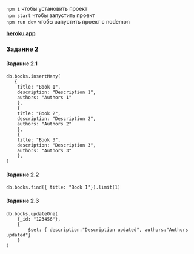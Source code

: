 `npm i` чтобы установить проект <br/>
`npm start` чтобы запустить проект <br/>
`npm run dev` чтобы запустить проект с nodemon <br/>

<a href="https://lukinasargy-ejs.herokuapp.com/"><b>heroku app</b></a>

<h3>Задание 2</h3>

<h4>Задание 2.1</h4>

```
db.books.insertMany(
   {
    title: "Book 1",
    description: "Description 1",
    authors: "Authors 1"
    },
    {
    title: "Book 2",
    description: "Description 2",
    authors: "Authors 2"
    },
    {
    title: "Book 3",
    description: "Description 3",
    authors: "Authors 3"
    },
)
```

<h4>Задание 2.2</h4>

`db.books.find({ title: "Book 1"}).limit(1)`

<h4>Задание 2.3</h4>

```
db.books.updateOne(
    {_id: "123456"},
    {
        $set: { description:"Description updated", authors:"Authors updated"}
    }
)
```
